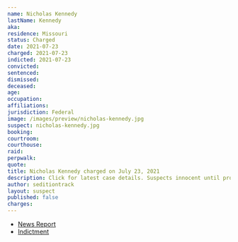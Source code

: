 ```yaml
---
name: Nicholas Kennedy
lastName: Kennedy
aka:
residence: Missouri
status: Charged
date: 2021-07-23
charged: 2021-07-23
indicted: 2021-07-23
convicted:
sentenced:
dismissed:
deceased:
age:
occupation:
affiliations:
jurisdiction: Federal
image: /images/preview/nicholas-kennedy.jpg
suspect: nicholas-kennedy.jpg
booking:
courtroom:
courthouse:
raid:
perpwalk:
quote:
title: Nicholas Kennedy charged on July 23, 2021
description: Click for latest case details. Suspects innocent until proven guilty.
author: seditiontrack
layout: suspect
published: false
charges:
---
```


- [News Report]()
- [Indictment](https://extremism.gwu.edu/sites/g/files/zaxdzs2191/f/Nicholas%20Kennedy%20Indictment.pdf)

